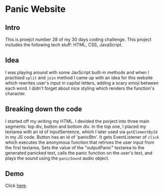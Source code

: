 # Panic Website 
## Intro
This is proejct number 28 of my 30 days coding challenge. This project includes the following tech stuff: HTML, CSS, JavaScript. 

## Idea
I was playing around with some JavScript built-in methods and when I practised `split` and `join` method I came up with an idea for this website which rewrites user's input in capital letters, adding a scary emoji between each word. I didn't forget about nice styling which renders the function's character. 

## Breaking down the code 
I started off my writing my HTML. I devided the porject into three main segments: top div, button and bottom div. In the top one, I placed my textarea with an id of inputSentence, which I later used via `getElementById` in my JS code. 
Button has an id of 'panicBtn'. It gets EventListener of `click` which executes the anonymous function that retrives the user input from the first textarea, Sets the value of the "outputPanic" textarea to the generated panicked text, calls the panic function on the user's text, and plays the sound using the `panicSound` audio object.

## Demo
Click <a href="https://heydrama.netlify.app/">here</a>.